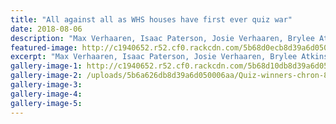 ```yaml
---
title: "All against all as WHS houses have first ever quiz war"
date: 2018-08-06
description: "Max Verhaaren, Isaac Paterson, Josie Verhaaren, Brylee Atkinson & Evan Ross of Moana got into the house spirit..."
featured-image: http://c1940652.r52.cf0.rackcdn.com/5b68d0ecb8d39a6d05000662/yellow-team-chron-photo.gif
excerpt: "Max Verhaaren, Isaac Paterson, Josie Verhaaren, Brylee Atkinson and Evan Ross of Moana got into the house spirit."
gallery-image-1: http://c1940652.r52.cf0.rackcdn.com/5b68d10db8d39a6d05000664/Raoul-Sarup--Rhea-Claabavala-prefects-chron.gif
gallery-image-2: /uploads/5b6a626db8d39a6d050006aa/Quiz-winners-chron-8-aug-article.PNG
gallery-image-3: 
gallery-image-4: 
gallery-image-5: 
---
```

